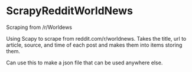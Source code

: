 # ScrapyRedditWorldNews
Scraping from /r/Worldews

Using Scapy to scrape from reddit.com/r/worldnews.
Takes the title, url to article, source, and time of each post and makes them into items storing them.

Can use this to make a json file that can be used anywhere else.
